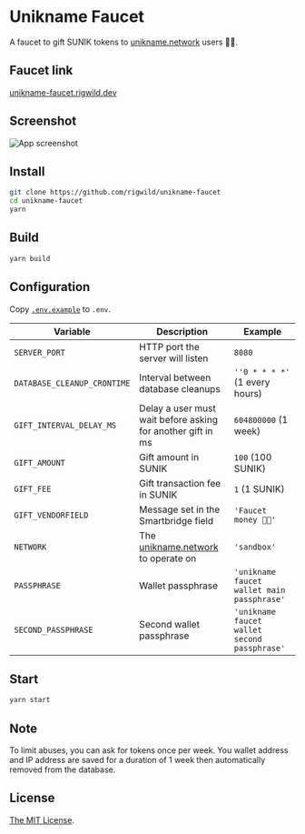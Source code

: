 # Unikname Faucet

A faucet to gift SUNIK tokens to [unikname.network](https://www.unikname.network/) users 🤑💸.

## Faucet link

[unikname-faucet.rigwild.dev](https://unikname-faucet.rigwild.dev)

## Screenshot

![App screenshot](screenshot.jpg)

## Install

```sh
git clone https://github.com/rigwild/unikname-faucet
cd unikname-faucet
yarn
```

## Build

```sh
yarn build
```

## Configuration

Copy [`.env.example`](`.env.example`) to `.env`.

| Variable                    | Description                                                         | Example                                      |
| --------------------------- | ------------------------------------------------------------------- | -------------------------------------------- |
| `SERVER_PORT`               | HTTP port the server will listen                                    | `8080`                                       |
| `DATABASE_CLEANUP_CRONTIME` | Interval between database cleanups                                  | `''0 * * * *'` (1 every hours)               |
| `GIFT_INTERVAL_DELAY_MS`    | Delay a user must wait before asking for another gift in ms         | `604800000` (1 week)                         |
| `GIFT_AMOUNT`               | Gift amount in SUNIK                                                | `100` (100 SUNIK)                            |
| `GIFT_FEE`                  | Gift transaction fee in SUNIK                                       | `1` (1 SUNIK)                                |
| `GIFT_VENDORFIELD`          | Message set in the Smartbridge field                                | `'Faucet money 🤑💸'`                        |
| `NETWORK`                   | The [unikname.network](https://www.unikname.network/) to operate on | `'sandbox'`                                  |
| `PASSPHRASE`                | Wallet passphrase                                                   | `'unikname faucet wallet main passphrase'`   |
| `SECOND_PASSPHRASE`         | Second wallet passphrase                                            | `'unikname faucet wallet second passphrase'` |

## Start

```sh
yarn start
```

## Note

To limit abuses, you can ask for tokens once per week. You wallet address and IP address are saved for a duration of 1 week then automatically removed from the database.

## License

[The MIT License](./LICENSE).
